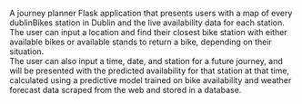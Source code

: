 A journey planner Flask application that presents users with a map of every dublinBikes station in Dublin and the live availability data for each station. The user can input a location and find their closest bike station with either available bikes or available stands to return a bike, depending on their situation.<br>The user can also input a time, date, and station for a future journey, and will be presented with the predicted availability for that station at that time, calculated using a predictive model trained on bike availability and weather forecast data scraped from the web and stored in a database.
